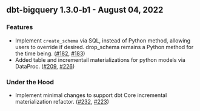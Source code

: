 ## dbt-bigquery 1.3.0-b1 - August 04, 2022
### Features
- Implement `create_schema` via SQL, instead of Python method, allowing users to override if desired. drop_schema remains a Python method for the time being.  ([#182](https://github.com/dbt-labs/dbt-bigquery/issues/182), [#183](https://github.com/dbt-labs/dbt-bigquery/pull/183))
- Added table and incrementail materializations for python models via DataProc. ([#209](https://github.com/dbt-labs/dbt-bigquery/issues/209), [#226](https://github.com/dbt-labs/dbt-bigquery/pull/226))
### Under the Hood
- Implement minimal changes to support dbt Core incremental materialization refactor. ([#232](https://github.com/dbt-labs/dbt-bigquery/issues/232), [#223](https://github.com/dbt-labs/dbt-bigquery/pull/223))
